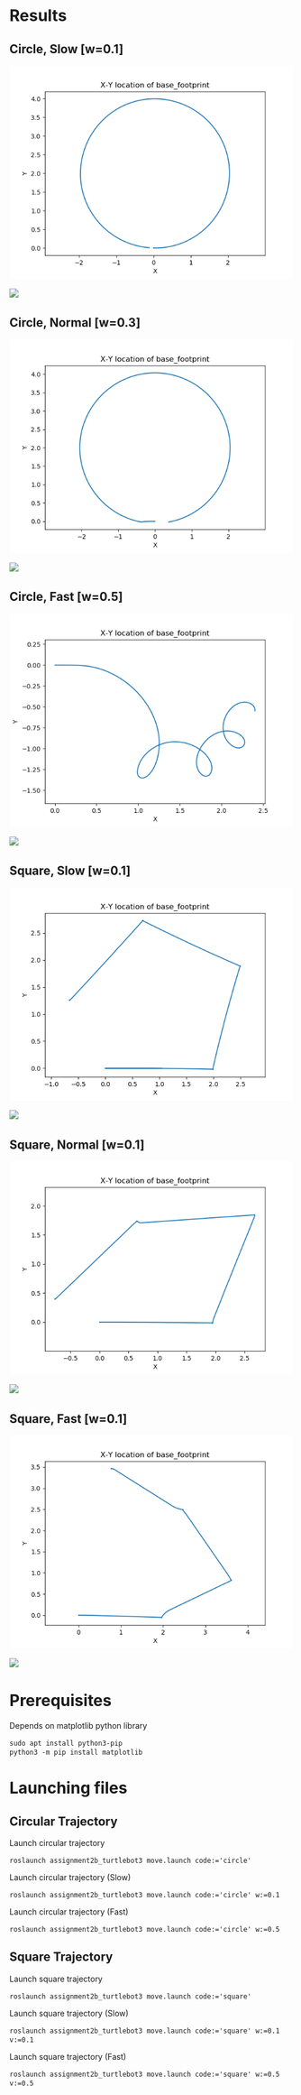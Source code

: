# Results

## Circle, Slow [w=0.1]
![Image, Circular Trajectory, Slow Speed,   w=0.1](/images/Circle_Speed_Slow.png)

[<img src="https://img.youtube.com/vi/6AAMIuGA4Gg/hqdefault.jpg"
/>](https://youtu.be/6AAMIuGA4Gg)

## Circle, Normal [w=0.3]
![Image, Circular Trajectory, Normal Speed, w=0.3](/images/Circle_Speed_Normal.png)

[<img src="https://img.youtube.com/vi/xuvNKPSpl8k/hqdefault.jpg"
/>](https://youtu.be/xuvNKPSpl8k)

## Circle, Fast [w=0.5]
![Image, Circular Trajectory, Fast Speed,   w=0.5](/images/Circle_Speed_Fast.png)

[<img src="https://img.youtube.com/vi/B_uCSd7c4_c/hqdefault.jpg"
/>](https://youtu.be/B_uCSd7c4_c)

## Square, Slow [w=0.1]
![Image, Square Trajectory, Slow Speed,   w=0.1](/images/Square_Speed_Slow.png)

[<img src="https://img.youtube.com/vi/HPHVHBC1qM8/hqdefault.jpg"
/>](https://youtu.be/HPHVHBC1qM8)

## Square, Normal [w=0.1]
![Image, Square Trajectory, Normal Speed, w=0.3](/images/Square_Speed_Normal.png)

[<img src="https://img.youtube.com/vi/vcKnU5jD3Zs/hqdefault.jpg"
/>](https://youtu.be/vcKnU5jD3Zs)

## Square, Fast [w=0.1]
![Image, Square Trajectory, Fast Speed,   w=0.5](/images/Square_Speed_Fast.png)

[<img src="https://img.youtube.com/vi/VpMnhz8u0oI/hqdefault.jpg"
/>](https://youtu.be/VpMnhz8u0oI)

# Prerequisites
Depends on matplotlib python library

```console
sudo apt install python3-pip
python3 -m pip install matplotlib
```
# Launching files
## Circular Trajectory
Launch circular trajectory

```console
roslaunch assignment2b_turtlebot3 move.launch code:='circle'
```

Launch circular trajectory (Slow)

```console
roslaunch assignment2b_turtlebot3 move.launch code:='circle' w:=0.1
```

Launch circular trajectory (Fast)

```console
roslaunch assignment2b_turtlebot3 move.launch code:='circle' w:=0.5
```
## Square Trajectory
Launch square trajectory

```console
roslaunch assignment2b_turtlebot3 move.launch code:='square'
```

Launch square trajectory (Slow)

```console
roslaunch assignment2b_turtlebot3 move.launch code:='square' w:=0.1 v:=0.1
```

Launch square trajectory (Fast)

```console
roslaunch assignment2b_turtlebot3 move.launch code:='square' w:=0.5 v:=0.5
```